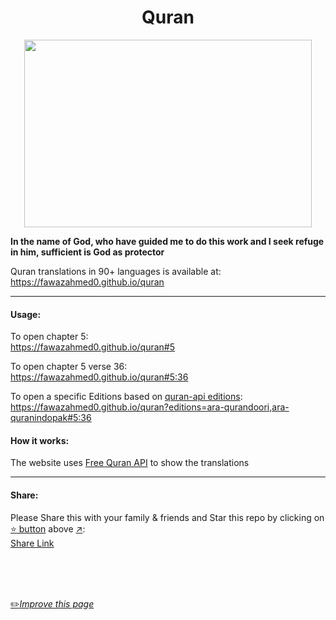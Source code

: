 <h1 align="center">Quran</h1>

<p align="center">
  <img width="460" height="300" src="https://github.com/fawazahmed0/quran/raw/main/quran.jpg">
</p>


**In the name of God, who have guided me to do this work and I seek refuge in him, sufficient is God as protector**

Quran translations in 90+ languages is available at:<br> https://fawazahmed0.github.io/quran

---
#### Usage:
To open chapter 5:<br>
https://fawazahmed0.github.io/quran#5

To open chapter 5 verse 36:<br>
https://fawazahmed0.github.io/quran#5:36


To open a specific Editions based on [quran-api editions](https://cdn.jsdelivr.net/gh/fawazahmed0/quran-api@1/editions.json):
<br>
https://fawazahmed0.github.io/quran?editions=ara-qurandoori,ara-quranindopak#5:36

#### How it works:
The website uses [Free Quran API](https://github.com/fawazahmed0/quran-api) to show the translations

---
#### Share:
Please Share this with your family & friends and Star this repo by clicking on [:star: button](#) above [:arrow_upper_right:](#):<br>
[Share Link](https://fawazahmed0.github.io/donate.html?mymsg=Thank%20you%20for%20using%20my%20Quran%20Web%20App%2C%20I%20would%20love%20if%20you%20also%20share%20it%20with%20your%20family%20%26%20friends%20because%20God%20says%3A%3Cbr%3E%3Cbr%3E%0A%20%3Cb%3E%3Cem%3EHelp%20each%20other%20in%20goodness%20and%20piety%2C%20but%20do%20not%20cooperate%20in%20wrong%20and%20hurting%20others.%20And%20fear%20God%2C%20Truly%2C%20God%20is%20severe%20in%20punishment%20-%20Quran%205%3A2%20%3C%2Fem%3E%3C%2Fb%3E%0A%20%0A%20&sharelink=http%3A%2F%2Ffawazahmed0.github.io%2Fquran&smallsharetext=Read%20Quran%20in%2090%2B%20languages&largesharetext=Read%20Quran%20in%20your%20language&sharebtnmsg=Share%20the%20Quran&nodonatebtn=No)

<br>
<br>
<br>

[:pencil2:*Improve this page*](https://github.com/fawazahmed0/quran/edit/main/README.md)
